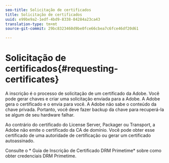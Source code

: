 ```yaml
---
seo-title: Solicitação de certificados
title: Solicitação de certificados
uuid: e99be9a2-1edf-4bd9-8338-84284a23ca43
translation-type: tm+mt
source-git-commit: 29bc8323460d9be0fce66cbea7c6fce46df20d61

---
```



# Solicitação de certificados{#requesting-certificates}

A inscrição é o processo de solicitação de um certificado da Adobe. Você pode gerar chaves e criar uma solicitação enviada para a Adobe. A Adobe gera o certificado e o envia para você. A Adobe não sabe o conteúdo da chave privada. Portanto, você deve fazer backup da chave para recuperá-la se algum de seu hardware falhar.

Ao contrário do certificado do License Server, Packager ou Transport, a Adobe não emite o certificado da CA de domínio. Você pode obter esse certificado de uma autoridade de certificação ou gerar um certificado autoassinado.

Consulte o * Guia de Inscrição de Certificado DRM Primetime* sobre como obter credenciais DRM Primetime.
